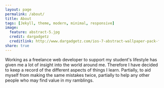 ```yaml
---
layout: page
permalink: /about/
title: About
tags: [Jekyll, theme, modern, minimal, responsive]
image:
  feature: abstract-5.jpg
  credit: dargadgetz
  creditlink: http://www.dargadgetz.com/ios-7-abstract-wallpaper-pack-for-iphone-5-and-ipod-touch-retina/
share: true
---
```


Working as a freelance web developer to support my student's lifestyle has
given me a lot of insight into the world around me. Therefore I have
decided to keep a record of the different aspects of things I learn. Partially,
to aid myself from making the same mistakes twice, partially to help any
other people who may find value in my ramblings.
